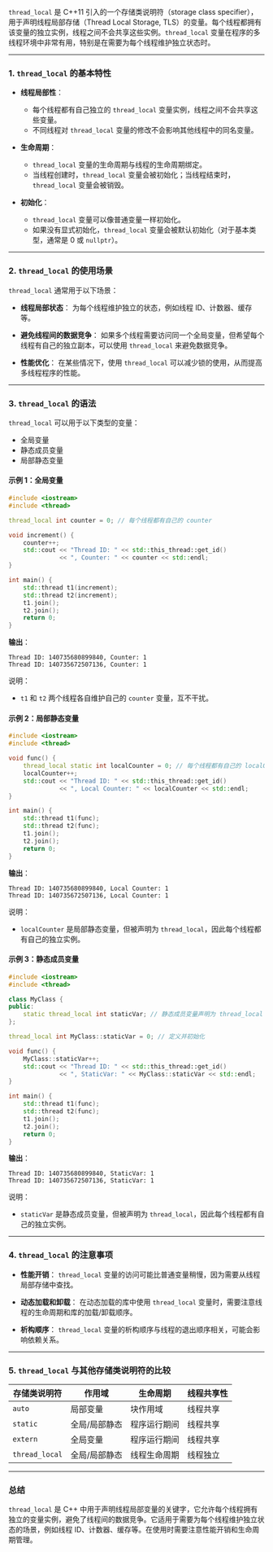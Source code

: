 `thread_local` 是 C++11 引入的一个存储类说明符（storage class specifier），用于声明线程局部存储（Thread Local Storage, TLS）的变量。每个线程都拥有该变量的独立实例，线程之间不会共享这些实例。`thread_local` 变量在程序的多线程环境中非常有用，特别是在需要为每个线程维护独立状态时。

---

### 1. `thread_local` 的基本特性

- **线程局部性**：
  - 每个线程都有自己独立的 `thread_local` 变量实例，线程之间不会共享这些变量。
  - 不同线程对 `thread_local` 变量的修改不会影响其他线程中的同名变量。

- **生命周期**：
  - `thread_local` 变量的生命周期与线程的生命周期绑定。
  - 当线程创建时，`thread_local` 变量会被初始化；当线程结束时，`thread_local` 变量会被销毁。

- **初始化**：
  - `thread_local` 变量可以像普通变量一样初始化。
  - 如果没有显式初始化，`thread_local` 变量会被默认初始化（对于基本类型，通常是 0 或 `nullptr`）。

---

### 2. `thread_local` 的使用场景

`thread_local` 通常用于以下场景：

- **线程局部状态**：
  为每个线程维护独立的状态，例如线程 ID、计数器、缓存等。

- **避免线程间的数据竞争**：
  如果多个线程需要访问同一个全局变量，但希望每个线程有自己的独立副本，可以使用 `thread_local` 来避免数据竞争。

- **性能优化**：
  在某些情况下，使用 `thread_local` 可以减少锁的使用，从而提高多线程程序的性能。

---

### 3. `thread_local` 的语法

`thread_local` 可以用于以下类型的变量：

- 全局变量
- 静态成员变量
- 局部静态变量

#### 示例 1：全局变量

```cpp
#include <iostream>
#include <thread>

thread_local int counter = 0; // 每个线程都有自己的 counter

void increment() {
    counter++;
    std::cout << "Thread ID: " << std::this_thread::get_id()
              << ", Counter: " << counter << std::endl;
}

int main() {
    std::thread t1(increment);
    std::thread t2(increment);
    t1.join();
    t2.join();
    return 0;
}
```

**输出**：
```
Thread ID: 140735680899840, Counter: 1
Thread ID: 140735672507136, Counter: 1
```

说明：
- `t1` 和 `t2` 两个线程各自维护自己的 `counter` 变量，互不干扰。

#### 示例 2：局部静态变量

```cpp
#include <iostream>
#include <thread>

void func() {
    thread_local static int localCounter = 0; // 每个线程都有自己的 localCounter
    localCounter++;
    std::cout << "Thread ID: " << std::this_thread::get_id()
              << ", Local Counter: " << localCounter << std::endl;
}

int main() {
    std::thread t1(func);
    std::thread t2(func);
    t1.join();
    t2.join();
    return 0;
}
```

**输出**：
```
Thread ID: 140735680899840, Local Counter: 1
Thread ID: 140735672507136, Local Counter: 1
```

说明：
- `localCounter` 是局部静态变量，但被声明为 `thread_local`，因此每个线程都有自己的独立实例。

#### 示例 3：静态成员变量

```cpp
#include <iostream>
#include <thread>

class MyClass {
public:
    static thread_local int staticVar; // 静态成员变量声明为 thread_local
};

thread_local int MyClass::staticVar = 0; // 定义并初始化

void func() {
    MyClass::staticVar++;
    std::cout << "Thread ID: " << std::this_thread::get_id()
              << ", StaticVar: " << MyClass::staticVar << std::endl;
}

int main() {
    std::thread t1(func);
    std::thread t2(func);
    t1.join();
    t2.join();
    return 0;
}
```

**输出**：
```
Thread ID: 140735680899840, StaticVar: 1
Thread ID: 140735672507136, StaticVar: 1
```

说明：
- `staticVar` 是静态成员变量，但被声明为 `thread_local`，因此每个线程都有自己的独立实例。

---

### 4. `thread_local` 的注意事项

- **性能开销**：
  `thread_local` 变量的访问可能比普通变量稍慢，因为需要从线程局部存储中查找。

- **动态加载和卸载**：
  在动态加载的库中使用 `thread_local` 变量时，需要注意线程的生命周期和库的加载/卸载顺序。

- **析构顺序**：
  `thread_local` 变量的析构顺序与线程的退出顺序相关，可能会影响依赖关系。

---

### 5. `thread_local` 与其他存储类说明符的比较

| 存储类说明符 | 作用域         | 生命周期          | 线程共享性         |
|--------------|----------------|-------------------|--------------------|
| `auto`       | 局部变量       | 块作用域          | 线程共享           |
| `static`     | 全局/局部静态  | 程序运行期间      | 线程共享           |
| `extern`     | 全局变量       | 程序运行期间      | 线程共享           |
| `thread_local` | 全局/局部静态 | 线程生命周期      | 线程独立           |

---

### 总结

`thread_local` 是 C++ 中用于声明线程局部变量的关键字，它允许每个线程拥有独立的变量实例，避免了线程间的数据竞争。它适用于需要为每个线程维护独立状态的场景，例如线程 ID、计数器、缓存等。在使用时需要注意性能开销和生命周期管理。